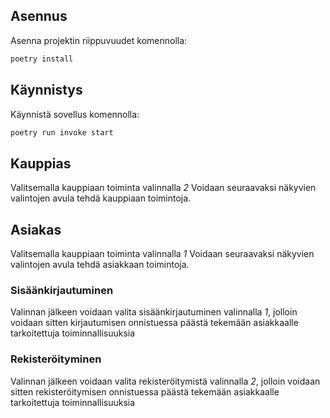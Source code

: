 ## Asennus
Asenna projektin riippuvuudet komennolla:
```bash
poetry install
```

## Käynnistys
Käynnistä sovellus komennolla:
```bash
poetry run invoke start
```

## Kauppias
Valitsemalla kauppiaan toiminta valinnalla *2*
Voidaan seuraavaksi näkyvien valintojen avula tehdä kauppiaan toimintoja.

## Asiakas
Valitsemalla kauppiaan toiminta valinnalla *1*
Voidaan seuraavaksi näkyvien valintojen avula tehdä asiakkaan toimintoja.

### Sisäänkirjautuminen
Valinnan jälkeen voidaan valita sisäänkirjautuminen valinnalla *1*, jolloin voidaan sitten kirjautumisen onnistuessa päästä tekemään asiakkaalle tarkoitettuja toiminnallisuuksia 

### Rekisteröityminen
Valinnan jälkeen voidaan valita rekisteröitymistä valinnalla *2*, jolloin voidaan sitten rekisteröitymisen onnistuessa päästä tekemään asiakkaalle tarkoitettuja toiminnallisuuksia 
